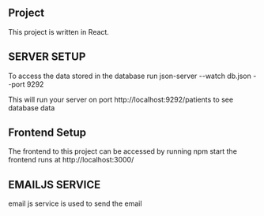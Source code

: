 ## Project
This project is written in React.

## SERVER SETUP
To access the data stored in the database run 
json-server --watch db.json --port 9292

This will run your server on port http://localhost:9292/patients to see database data


## Frontend Setup
The frontend to this project  can be accessed by running 
npm start
the frontend runs at http://localhost:3000/

## EMAILJS SERVICE
 email js service is used to send the email
